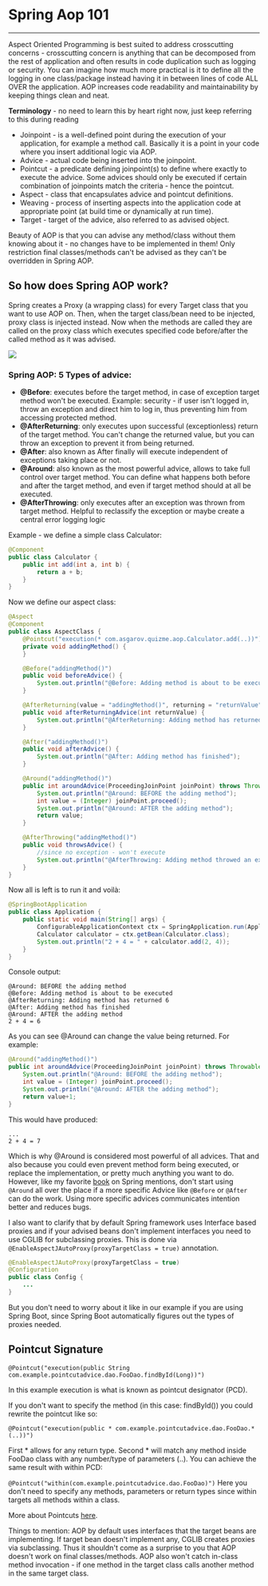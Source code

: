 # Spring Aop 101

---

Aspect Oriented Programming is best suited to address crosscutting concerns - 
crosscutting concern is anything that can be decomposed from the rest of application and often results in 
code duplication such as logging or security. You can imagine how much more practical is it to define all the 
logging in one class/package instead having it in between lines of code ALL OVER the application. AOP increases 
code readability and maintainability by keeping things clean and neat.

**Terminology** - no need to learn this by heart right now, just keep referring to this during reading

- Joinpoint - is a well-defined point during the execution of your application, for example a method call. 
Basically it is a point in your code where you insert additional logic via AOP.
- Advice - actual code being inserted into the joinpoint.
- Pointcut - a predicate defining joinpoint(s) to define where exactly to execute the advice. Some advices 
should only be executed if certain combination of joinpoints match the criteria - hence the pointcut.
- Aspect - class that encapsulates advice and pointcut definitions.
- Weaving - process of inserting aspects into the application code at appropriate point (at build time or 
dynamically at run time).
- Target - target of the advice, also referred to as advised object.

Beauty of AOP is that you can advise any method/class without them knowing about it - no changes have to be 
implemented in them! Only restriction final classes/methods can't be advised as they can't be overridden in 
Spring AOP.

## So how does Spring AOP work?
Spring creates a Proxy (a wrapping class) for every Target class that you want to use AOP on. Then, when the 
target class/bean need to be injected, proxy class is injected instead. Now when the methods are called they 
are called on the proxy class which executes specified code before/after the called method as it was advised.

<img src="assets/images/aop_proxy.png">

### Spring AOP: 5 Types of advice:

- **@Before**: executes before the target method, in case of exception target method won't be executed. 
Example: security - if user isn't logged in, throw an exception and direct him to log in, thus preventing 
him from accessing protected method.
- **@AfterReturning**: only executes upon successful (exceptionless) return of the target method. You can't 
change the returned value, but you can throw an exception to prevent it from being returned.
- **@After**: also known as After finally will execute independent of exceptions taking place or not.
- **@Around**: also known as the most powerful advice, allows to take full control over target method. You can 
define what happens both before and after the target method, and even if target method should at all be executed.
- **@AfterThrowing**: only executes after an exception was thrown from target method. Helpful to reclassify the 
exception or maybe create a central error logging logic

Example - we define a simple class Calculator:

```java
@Component
public class Calculator {
    public int add(int a, int b) {
        return a + b;
    }
}
```

Now we define our aspect class:
```java
@Aspect
@Component
public class AspectClass {
    @Pointcut("execution(* com.asgarov.quizme.aop.Calculator.add(..))")
    private void addingMethod() {
    }

    @Before("addingMethod()")
    public void beforeAdvice() {
        System.out.println("@Before: Adding method is about to be executed");
    }

    @AfterReturning(value = "addingMethod()", returning = "returnValue")
    public void afterReturningAdvice(int returnValue) {
        System.out.println("@AfterReturning: Adding method has returned " + returnValue);
    }

    @After("addingMethod()")
    public void afterAdvice() {
        System.out.println("@After: Adding method has finished");
    }

    @Around("addingMethod()")
    public int aroundAdvice(ProceedingJoinPoint joinPoint) throws Throwable {
        System.out.println("@Around: BEFORE the adding method");
        int value = (Integer) joinPoint.proceed();
        System.out.println("@Around: AFTER the adding method");
        return value;
    }

    @AfterThrowing("addingMethod()")
    public void throwsAdvice() {
        //since no exception - won't execute
        System.out.println("@AfterThrowing: Adding method throwed an exception");
    }
}
```

Now all is left is to run it and voilà:

```java
@SpringBootApplication
public class Application {
    public static void main(String[] args) {
        ConfigurableApplicationContext ctx = SpringApplication.run(Application.class);
        Calculator calculator = ctx.getBean(Calculator.class);
        System.out.println("2 + 4 = " + calculator.add(2, 4));
    }
}
```

Console output:

```
@Around: BEFORE the adding method
@Before: Adding method is about to be executed
@AfterReturning: Adding method has returned 6
@After: Adding method has finished
@Around: AFTER the adding method
2 + 4 = 6
```

As you can see @Around can change the value being returned. For example:

```java
@Around("addingMethod()")
public int aroundAdvice(ProceedingJoinPoint joinPoint) throws Throwable {
    System.out.println("@Around: BEFORE the adding method");
    int value = (Integer) joinPoint.proceed();
    System.out.println("@Around: AFTER the adding method");
    return value+1;
}
```

This would have produced:

```
...
2 + 4 = 7
```

Which is why @Around is considered most powerful of all advices. That and also because you could even prevent 
method form being executed, or replace the implementation, or pretty much anything you want to do. 
However, like my favorite [book](https://www.amazon.de/gp/product/1484228073/ref=as_li_tl?ie=UTF8&camp=1638&creative=6742&creativeASIN=1484228073&linkCode=as2&tag=asgarov1-21&linkId=176e2e347606fc3def94bf5d70fa848a) 
on Spring mentions, don't start using `@Around` all over the place if 
a more specific Advice like `@Before` or `@After` can do the work. Using more specific advices 
communicates intention better and reduces bugs.

I also want to clarify that by default Spring framework uses Interface based proxies and if your advised 
beans don't implement interfaces you need to use CGLIB for subclassing proxies. This is done via 
`@EnableAspectJAutoProxy(proxyTargetClass = true)` annotation.

```java
@EnableAspectJAutoProxy(proxyTargetClass = true)
@Configuration
public class Config {
    ...
} 
```

But you don't need to worry about it like in our example if you are using Spring Boot, since Spring Boot 
automatically figures out the types of proxies needed.

## Pointcut Signature
`@Pointcut("execution(public String com.example.pointcutadvice.dao.FooDao.findById(Long))")`

In this example execution is what is known as pointcut designator (PCD).

If you don't want to specify the method (in this case: findById()) you could rewrite the pointcut like so:

`@Pointcut("execution(public * com.example.pointcutadvice.dao.FooDao.*(..))")`

First * allows for any return type. Second * will match any method inside FooDao class with any number/type 
of parameters (..). You can achieve the same result with within PCD:

`@Pointcut("within(com.example.pointcutadvice.dao.FooDao)")`
Here you don't need to specify any methods, parameters or return types since within targets all methods 
within a class.

More about Pointcuts [here](https://www.baeldung.com/spring-aop-pointcut-tutorial#:~:text=In%20Spring%20AOP%2C%20a%20join,way%20of%20describing%20pointcuts%20programmatically.).

Things to mention: AOP by default uses interfaces that the target beans are implementing. If target bean doesn't implement any, CGLIB creates proxies 
via subclassing. Thus it shouldn't come as a surprise to you that AOP doesn't work on final classes/methods. 
AOP also won't catch in-class method invocation - if one method in the target class calls another method in 
the same target class.
